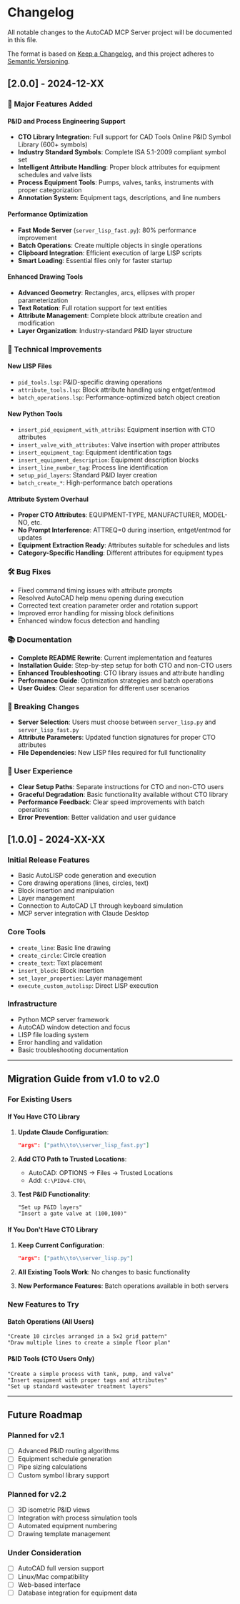 # Changelog

All notable changes to the AutoCAD MCP Server project will be documented in this file.

The format is based on [Keep a Changelog](https://keepachangelog.com/en/1.0.0/),
and this project adheres to [Semantic Versioning](https://semver.org/spec/v2.0.0.html).

## [2.0.0] - 2024-12-XX

### 🚀 Major Features Added

#### P&ID and Process Engineering Support
- **CTO Library Integration**: Full support for CAD Tools Online P&ID Symbol Library (600+ symbols)
- **Industry Standard Symbols**: Complete ISA 5.1-2009 compliant symbol set
- **Intelligent Attribute Handling**: Proper block attributes for equipment schedules and valve lists
- **Process Equipment Tools**: Pumps, valves, tanks, instruments with proper categorization
- **Annotation System**: Equipment tags, descriptions, and line numbers

#### Performance Optimization
- **Fast Mode Server** (`server_lisp_fast.py`): 80% performance improvement
- **Batch Operations**: Create multiple objects in single operations
- **Clipboard Integration**: Efficient execution of large LISP scripts
- **Smart Loading**: Essential files only for faster startup

#### Enhanced Drawing Tools
- **Advanced Geometry**: Rectangles, arcs, ellipses with proper parameterization
- **Text Rotation**: Full rotation support for text entities
- **Attribute Management**: Complete block attribute creation and modification
- **Layer Organization**: Industry-standard P&ID layer structure

### 🔧 Technical Improvements

#### New LISP Files
- `pid_tools.lsp`: P&ID-specific drawing operations
- `attribute_tools.lsp`: Block attribute handling using entget/entmod
- `batch_operations.lsp`: Performance-optimized batch object creation

#### New Python Tools
- `insert_pid_equipment_with_attribs`: Equipment insertion with CTO attributes
- `insert_valve_with_attributes`: Valve insertion with proper attributes
- `insert_equipment_tag`: Equipment identification tags
- `insert_equipment_description`: Equipment description blocks
- `insert_line_number_tag`: Process line identification
- `setup_pid_layers`: Standard P&ID layer creation
- `batch_create_*`: High-performance batch operations

#### Attribute System Overhaul
- **Proper CTO Attributes**: EQUIPMENT-TYPE, MANUFACTURER, MODEL-NO, etc.
- **No Prompt Interference**: ATTREQ=0 during insertion, entget/entmod for updates
- **Equipment Extraction Ready**: Attributes suitable for schedules and lists
- **Category-Specific Handling**: Different attributes for equipment types

### 🛠️ Bug Fixes
- Fixed command timing issues with attribute prompts
- Resolved AutoCAD help menu opening during execution
- Corrected text creation parameter order and rotation support
- Improved error handling for missing block definitions
- Enhanced window focus detection and handling

### 📚 Documentation
- **Complete README Rewrite**: Current implementation and features
- **Installation Guide**: Step-by-step setup for both CTO and non-CTO users
- **Enhanced Troubleshooting**: CTO library issues and attribute handling
- **Performance Guide**: Optimization strategies and batch operations
- **User Guides**: Clear separation for different user scenarios

### 🔄 Breaking Changes
- **Server Selection**: Users must choose between `server_lisp.py` and `server_lisp_fast.py`
- **Attribute Parameters**: Updated function signatures for proper CTO attributes
- **File Dependencies**: New LISP files required for full functionality

### 🎯 User Experience
- **Clear Setup Paths**: Separate instructions for CTO and non-CTO users
- **Graceful Degradation**: Basic functionality available without CTO library
- **Performance Feedback**: Clear speed improvements with batch operations
- **Error Prevention**: Better validation and user guidance

## [1.0.0] - 2024-XX-XX

### Initial Release Features
- Basic AutoLISP code generation and execution
- Core drawing operations (lines, circles, text)
- Block insertion and manipulation
- Layer management
- Connection to AutoCAD LT through keyboard simulation
- MCP server integration with Claude Desktop

### Core Tools
- `create_line`: Basic line drawing
- `create_circle`: Circle creation
- `create_text`: Text placement
- `insert_block`: Block insertion
- `set_layer_properties`: Layer management
- `execute_custom_autolisp`: Direct LISP execution

### Infrastructure
- Python MCP server framework
- AutoCAD window detection and focus
- LISP file loading system
- Error handling and validation
- Basic troubleshooting documentation

---

## Migration Guide from v1.0 to v2.0

### For Existing Users

#### If You Have CTO Library
1. **Update Claude Configuration**:
   ```json
   "args": ["path\\to\\server_lisp_fast.py"]
   ```

2. **Add CTO Path to Trusted Locations**:
   - AutoCAD: OPTIONS → Files → Trusted Locations
   - Add: `C:\PIDv4-CTO\`

3. **Test P&ID Functionality**:
   ```
   "Set up P&ID layers"
   "Insert a gate valve at (100,100)"
   ```

#### If You Don't Have CTO Library
1. **Keep Current Configuration**:
   ```json
   "args": ["path\\to\\server_lisp.py"]
   ```

2. **All Existing Tools Work**: No changes to basic functionality

3. **New Performance Features**: Batch operations available in both servers

### New Features to Try

#### Batch Operations (All Users)
```
"Create 10 circles arranged in a 5x2 grid pattern"
"Draw multiple lines to create a simple floor plan"
```

#### P&ID Tools (CTO Users Only)
```
"Create a simple process with tank, pump, and valve"
"Insert equipment with proper tags and attributes"
"Set up standard wastewater treatment layers"
```

---

## Future Roadmap

### Planned for v2.1
- [ ] Advanced P&ID routing algorithms
- [ ] Equipment schedule generation
- [ ] Pipe sizing calculations
- [ ] Custom symbol library support

### Planned for v2.2
- [ ] 3D isometric P&ID views
- [ ] Integration with process simulation tools
- [ ] Automated equipment numbering
- [ ] Drawing template management

### Under Consideration
- [ ] AutoCAD full version support
- [ ] Linux/Mac compatibility
- [ ] Web-based interface
- [ ] Database integration for equipment data